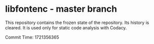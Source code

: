 # libfontenc - master branch

This repository contains the frozen state of the repository.
Its history is cleared. It is used only for static code
analysis with Codacy.

Commit Time: 1721356365